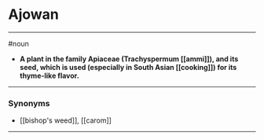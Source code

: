 # Ajowan
---
#noun
- **A plant in the family Apiaceae (Trachyspermum [[ammi]]), and its seed, which is used (especially in South Asian [[cooking]]) for its thyme-like flavor.**
---
### Synonyms
- [[bishop's weed]], [[carom]]
---
